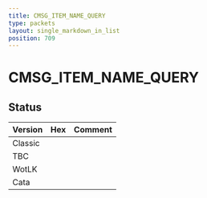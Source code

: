 ```yaml
---
title: CMSG_ITEM_NAME_QUERY
type: packets
layout: single_markdown_in_list
position: 709
---
```


# CMSG_ITEM_NAME_QUERY

## Status

Version | Hex | Comment
---------- | ---------- | ---------- 
Classic |  |  
TBC |  |  
WotLK |  |  
Cata |  |  
